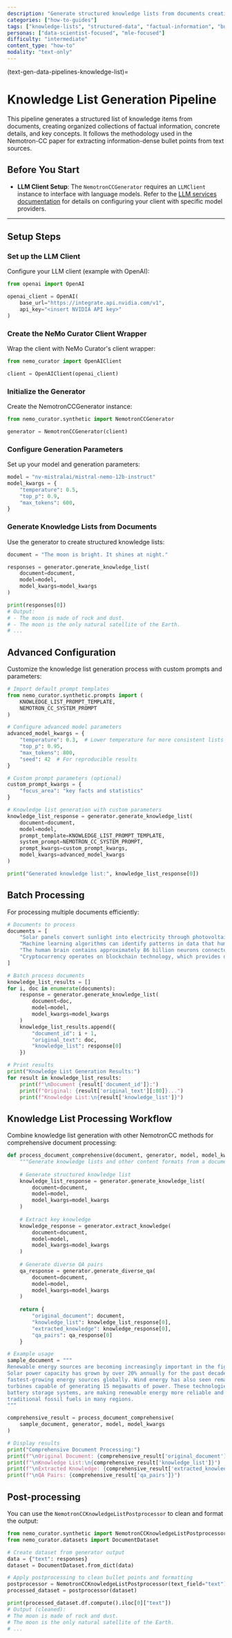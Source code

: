 ```yaml
---
description: "Generate structured knowledge lists from documents creating organized collections of factual information and key concepts"
categories: ["how-to-guides"]
tags: ["knowledge-lists", "structured-data", "factual-information", "bullet-points", "nemotron-cc"]
personas: ["data-scientist-focused", "mle-focused"]
difficulty: "intermediate"
content_type: "how-to"
modality: "text-only"
---
```


(text-gen-data-pipelines-knowledge-list)=
# Knowledge List Generation Pipeline

This pipeline generates a structured list of knowledge items from documents, creating organized collections of factual information, concrete details, and key concepts. It follows the methodology used in the Nemotron-CC paper for extracting information-dense bullet points from text sources.

## Before You Start

- **LLM Client Setup**: The `NemotronCCGenerator` requires an `LLMClient` instance to interface with language models. Refer to the [LLM services documentation](text-generate-data-connect-service) for details on configuring your client with specific model providers.

---

## Setup Steps

### Set up the LLM Client

Configure your LLM client (example with OpenAI):

```python
from openai import OpenAI

openai_client = OpenAI(
    base_url="https://integrate.api.nvidia.com/v1",
    api_key="<insert NVIDIA API key>"
)
```

### Create the NeMo Curator Client Wrapper

Wrap the client with NeMo Curator's client wrapper:

```python
from nemo_curator import OpenAIClient

client = OpenAIClient(openai_client)
```

### Initialize the Generator

Create the NemotronCCGenerator instance:

```python
from nemo_curator.synthetic import NemotronCCGenerator

generator = NemotronCCGenerator(client)
```

### Configure Generation Parameters

Set up your model and generation parameters:

```python
model = "nv-mistralai/mistral-nemo-12b-instruct"
model_kwargs = {
    "temperature": 0.5,
    "top_p": 0.9,
    "max_tokens": 600,
}
```

### Generate Knowledge Lists from Documents

Use the generator to create structured knowledge lists:

```python
document = "The moon is bright. It shines at night."

responses = generator.generate_knowledge_list(
    document=document,
    model=model,
    model_kwargs=model_kwargs
)

print(responses[0])
# Output:
# - The moon is made of rock and dust.
# - The moon is the only natural satellite of the Earth.
# ...
```

## Advanced Configuration

Customize the knowledge list generation process with custom prompts and parameters:

```python
# Import default prompt templates
from nemo_curator.synthetic.prompts import (
    KNOWLEDGE_LIST_PROMPT_TEMPLATE,
    NEMOTRON_CC_SYSTEM_PROMPT
)

# Configure advanced model parameters
advanced_model_kwargs = {
    "temperature": 0.3,  # Lower temperature for more consistent lists
    "top_p": 0.95,
    "max_tokens": 800,
    "seed": 42  # For reproducible results
}

# Custom prompt parameters (optional)
custom_prompt_kwargs = {
    "focus_area": "key facts and statistics"
}

# Knowledge list generation with custom parameters
knowledge_list_response = generator.generate_knowledge_list(
    document=document,
    model=model,
    prompt_template=KNOWLEDGE_LIST_PROMPT_TEMPLATE,
    system_prompt=NEMOTRON_CC_SYSTEM_PROMPT,
    prompt_kwargs=custom_prompt_kwargs,
    model_kwargs=advanced_model_kwargs
)

print("Generated knowledge list:", knowledge_list_response[0])
```

## Batch Processing

For processing multiple documents efficiently:

```python
# Documents to process
documents = [
    "Solar panels convert sunlight into electricity through photovoltaic cells. They are becoming increasingly popular for residential and commercial use due to declining costs and environmental benefits.",
    "Machine learning algorithms can identify patterns in data that humans might miss. Deep learning, a subset of machine learning, uses neural networks with multiple layers to process complex information.",
    "The human brain contains approximately 86 billion neurons connected by trillions of synapses. These connections enable complex thought processes, memory formation, and decision-making.",
    "Cryptocurrency operates on blockchain technology, which provides decentralized and secure transaction records. Bitcoin, launched in 2009, was the first successful implementation of this technology."
]

# Batch process documents
knowledge_list_results = []
for i, doc in enumerate(documents):
    response = generator.generate_knowledge_list(
        document=doc,
        model=model,
        model_kwargs=model_kwargs
    )
    knowledge_list_results.append({
        "document_id": i + 1,
        "original_text": doc,
        "knowledge_list": response[0]
    })

# Print results
print("Knowledge List Generation Results:")
for result in knowledge_list_results:
    print(f"\nDocument {result['document_id']}:")
    print(f"Original: {result['original_text'][:80]}...")
    print(f"Knowledge List:\n{result['knowledge_list']}")
```

## Knowledge List Processing Workflow

Combine knowledge list generation with other NemotronCC methods for comprehensive document processing:

```python
def process_document_comprehensive(document, generator, model, model_kwargs):
    """Generate knowledge lists and other content formats from a document."""
    
    # Generate structured knowledge list
    knowledge_list_response = generator.generate_knowledge_list(
        document=document,
        model=model,
        model_kwargs=model_kwargs
    )
    
    # Extract key knowledge
    knowledge_response = generator.extract_knowledge(
        document=document,
        model=model,
        model_kwargs=model_kwargs
    )
    
    # Generate diverse QA pairs
    qa_response = generator.generate_diverse_qa(
        document=document,
        model=model,
        model_kwargs=model_kwargs
    )
    
    return {
        "original_document": document,
        "knowledge_list": knowledge_list_response[0],
        "extracted_knowledge": knowledge_response[0],
        "qa_pairs": qa_response[0]
    }

# Example usage
sample_document = """
Renewable energy sources are becoming increasingly important in the fight against climate change. 
Solar power capacity has grown by over 20% annually for the past decade, making it one of the 
fastest-growing energy sources globally. Wind energy has also seen remarkable growth, with modern 
turbines capable of generating 15 megawatts of power. These technologies, combined with improved 
battery storage systems, are making renewable energy more reliable and cost-effective than 
traditional fossil fuels in many regions.
"""

comprehensive_result = process_document_comprehensive(
    sample_document, generator, model, model_kwargs
)

# Display results
print("Comprehensive Document Processing:")
print(f"\nOriginal Document: {comprehensive_result['original_document'][:100]}...")
print(f"\nKnowledge List:\n{comprehensive_result['knowledge_list']}")
print(f"\nExtracted Knowledge: {comprehensive_result['extracted_knowledge']}")
print(f"\nQA Pairs: {comprehensive_result['qa_pairs']}")
```

## Post-processing

You can use the `NemotronCCKnowledgeListPostprocessor` to clean and format the output:

```python
from nemo_curator.synthetic import NemotronCCKnowledgeListPostprocessor
from nemo_curator.datasets import DocumentDataset

# Create dataset from generator output
data = {"text": responses}
dataset = DocumentDataset.from_dict(data)

# Apply postprocessing to clean bullet points and formatting
postprocessor = NemotronCCKnowledgeListPostprocessor(text_field="text")
processed_dataset = postprocessor(dataset)

print(processed_dataset.df.compute().iloc[0]["text"])
# Output (cleaned):
# The moon is made of rock and dust.
# The moon is the only natural satellite of the Earth.
# ...
``` 
